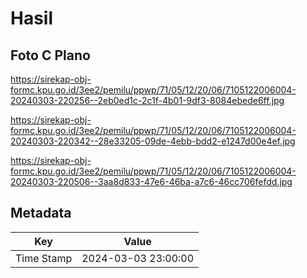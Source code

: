 # Hasil

## Foto C Plano

https://sirekap-obj-formc.kpu.go.id/3ee2/pemilu/ppwp/71/05/12/20/06/7105122006004-20240303-220256--2eb0ed1c-2c1f-4b01-9df3-8084ebede6ff.jpg

https://sirekap-obj-formc.kpu.go.id/3ee2/pemilu/ppwp/71/05/12/20/06/7105122006004-20240303-220342--28e33205-09de-4ebb-bdd2-e1247d00e4ef.jpg

https://sirekap-obj-formc.kpu.go.id/3ee2/pemilu/ppwp/71/05/12/20/06/7105122006004-20240303-220506--3aa8d833-47e6-46ba-a7c6-46cc706fefdd.jpg


## Metadata

| Key        | Value               |
| ---------- | ------------------- |
| Time Stamp | 2024-03-03 23:00:00 |



